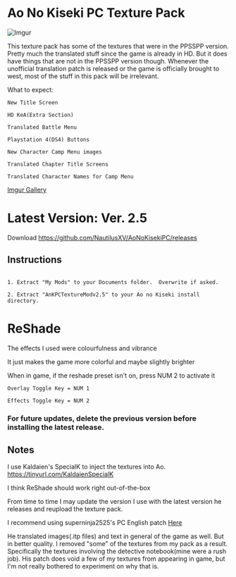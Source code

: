 # Ao No Kiseki PC Texture Pack

![Imgur](https://i.imgur.com/QKGRlbg.png)

This texture pack has some of the textures that were in the PPSSPP version. Pretty much the translated stuff since the game is already in HD. But it does have things that are not in the PPSSPP version though. Whenever the unofficial translation patch is released or the game is officially brought to west, most of the stuff in this pack will be irrelevant.

What to expect:
```
New Title Screen

HD KeA(Extra Section)

Translated Battle Menu

Playstation 4(DS4) Buttons

New Character Camp Menu images

Translated Chapter Title Screens

Translated Character Names for Camp Menu

```
[Imgur Gallery](https://imgur.com/a/hNzzp)

# Latest Version: Ver. 2.5

Download https://github.com/NautilusXV/AoNoKisekiPC/releases

## Instructions
```

1. Extract "My Mods" to your Documents folder.  Overwrite if asked.

2. Extract "AnKPCTextureModv2.5" to your Ao no Kiseki install directory.
```

# ReShade

The effects I used were colourfulness and vibrance

It just makes the game more colorful and maybe slightly brighter

When in game, if the reshade preset isn't on, press NUM 2 to activate it

```
Overlay Toggle Key = NUM 1

Effects Toggle Key = NUM 2
```

### **For future updates, delete the previous version before installing the latest release.**

## Notes

I use Kaldaien's SpecialK to inject the textures into Ao. https://tinyurl.com/KaldaienSpecialK

I think ReShade should work right out-of-the-box

From time to time I may update the version I use with the latest version he releases and reupload the texture pack.

I recommend using superninja2525's PC English patch [Here](https://gbatemp.net/threads/ao-no-kiseki-ppsspp-hd-texture-pack.484790/page-8#post-7944667)

He translated images(.itp files) and text in general of the game as well. But in better quality. I removed "some" of the textures from my pack as a result. Specifically the textures involving the detective notebook(mine were a rush job). His patch does void a few of my textures from appearing in game, but I'm not really bothered to experiment on why that is.
